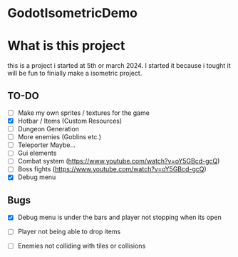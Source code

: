 # GodotIsometricDemo

# What is this project
this is a project i started at 5th or march 2024.  I started it because i tought it will be fun to finially make a isometric project.

## TO-DO

- [ ] Make my own sprites / textures for the game
- [x] Hotbar / Items (Custom Resources)
- [ ] Dungeon Generation
- [ ] More enemies (Goblins etc.)
- [ ] Teleporter Maybe...
- [ ] Gui elements
- [ ] Combat system (https://www.youtube.com/watch?v=oY5GBcd-gcQ)
- [ ] Boss fights (https://www.youtube.com/watch?v=oY5GBcd-gcQ)
- [x] Debug menu

## Bugs

- [x] Debug menu is under the bars and player not stopping when its open
- [ ] Player not being able to drop items
- [ ] Enemies not colliding with tiles or collisions

